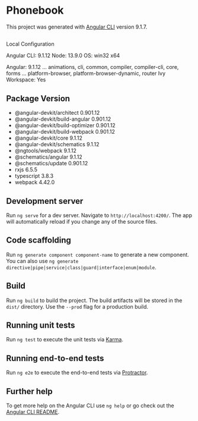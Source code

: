 # Phonebook

This project was generated with [Angular CLI](https://github.com/angular/angular-cli) version 9.1.7.

## 

Local Configuration

Angular CLI: 9.1.12
Node: 13.9.0
OS: win32 x64

Angular: 9.1.12
... animations, cli, common, compiler, compiler-cli, core, forms
... platform-browser, platform-browser-dynamic, router
Ivy Workspace: Yes

Package                           Version
-----------------------------------------------------------
* @angular-devkit/architect         0.901.12
* @angular-devkit/build-angular     0.901.12
* @angular-devkit/build-optimizer   0.901.12
* @angular-devkit/build-webpack     0.901.12
* @angular-devkit/core              9.1.12
* @angular-devkit/schematics        9.1.12
* @ngtools/webpack                  9.1.12
* @schematics/angular               9.1.12
* @schematics/update                0.901.12
* rxjs                              6.5.5
* typescript                        3.8.3
* webpack                           4.42.0

## Development server

Run `ng serve` for a dev server. Navigate to `http://localhost:4200/`. The app will automatically reload if you change any of the source files.

## Code scaffolding

Run `ng generate component component-name` to generate a new component. You can also use `ng generate directive|pipe|service|class|guard|interface|enum|module`.

## Build

Run `ng build` to build the project. The build artifacts will be stored in the `dist/` directory. Use the `--prod` flag for a production build.

## Running unit tests

Run `ng test` to execute the unit tests via [Karma](https://karma-runner.github.io).

## Running end-to-end tests

Run `ng e2e` to execute the end-to-end tests via [Protractor](http://www.protractortest.org/).

## Further help

To get more help on the Angular CLI use `ng help` or go check out the [Angular CLI README](https://github.com/angular/angular-cli/blob/master/README.md).
